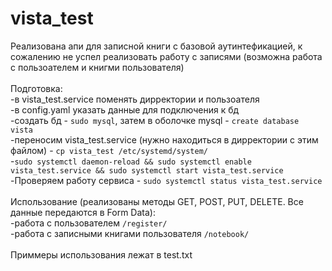 # vista_test
Реализована апи для записной книги с базовой аутинтефикацией, к сожалению не успел реализовать работу с записями (возможна работа с пользоателем и книгми пользователя) </br></br>
Подготовка: </br>
    -в vista_test.service поменять дирректории и пользоателя </br>
    -в config.yaml указать данные для подключения к бд </br>
    -создать бд - ```sudo mysql```, затем в оболочке mysql - ```create database vista``` </br>
    -переносим vista_test.service (нужно находиться в дирректории с этим файлом) - ```cp vista_test /etc/systemd/system/``` </br>
    -```sudo systemctl daemon-reload && sudo systemctl enable vista_test.service && sudo systemctl start vista_test.service``` </br>
    -Проверяем работу сервиса - ```sudo systemctl status vista_test.service``` </br></br>
Использование (реализованы методы GET, POST, PUT, DELETE. Все данные передаются в Form Data): </br>
    -работа с пользователем ```/register/``` </br>
    -работа с записными книгами пользователя ```/notebook/``` </br></br>
Приммеры использования лежат в test.txt

